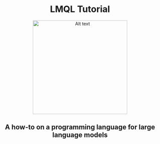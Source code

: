 <div align="center">
  <h1>LMQL Tutorial</h1>
  <img src="https://lmql.ai/assets/lmql.6950db7a.svg" alt="Alt text" width="300">
  <h2> A how-to on a programming language for large language models </h2>
</div>







